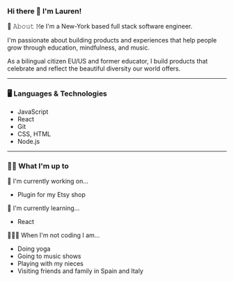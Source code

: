 ### Hi there 👋 I'm Lauren! 

📖 𝙰𝚋𝚘𝚞𝚝 𝙼e
I'm a New-York based full stack software engineer. 

I'm passionate about building products and experiences that help people grow through education, mindfulness, and music. 

As a bilingual citizen EU/US and former educator, I build products that celebrate and reflect the beautiful diversity our world offers. 

---

### 🖥️ Languages & Technologies
* JavaScript
* React
* Git
* CSS, HTML
* Node.js

---

### 🏃‍♀️ What I'm up to
🔭 I'm currently working on...
* Plugin for my Etsy shop

🌱 I'm currently learning...
* React

🧘🏼‍♀️ When I'm not coding I am...
* Doing yoga
* Going to music shows
* Playing with my nieces
* Visiting friends and family in Spain and Italy
 

<!--
**swersk/swersk** is a ✨ _special_ ✨ repository because its `README.md` (this file) appears on your GitHub profile.

Here are some ideas to get you started:

- 🔭 I’m currently working on ...
- 🌱 I’m currently learning ...
- 👯 I’m looking to collaborate on ...
- 🤔 I’m looking for help with ...
- 💬 Ask me about ...
- 📫 How to reach me: ...
- 😄 Pronouns: ...
- ⚡ Fun fact: ...
-->
